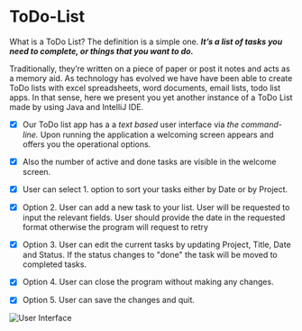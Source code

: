 # ToDo-List

What is a ToDo List? The definition is a simple one. **_It’s a list of tasks you need to complete, or things that you want to do._**

Traditionally, they’re written on a piece of paper or post it notes and acts as a memory aid. As technology has evolved we have have been able to create ToDo lists with excel spreadsheets, word documents, email lists, todo list apps. In that sense, here we present you yet another instance of a ToDo List made by using Java and IntelliJ IDE.

- [x] Our ToDo list app has a a _text based_ user interface via _the command-line._ Upon running the application a welcoming screen appears and offers you the operational options.

- [x] Also the number of active and done tasks are visible in the welcome screen.

- [x] User can select 1. option to sort your tasks either by Date or by Project.

- [x] Option 2. User can add a new task to your list. User will be requested to input the relevant fields. User should provide the date in the requested format otherwise the program will request to retry

- [x] Option 3. User can edit the current tasks by updating Project, Title, Date and Status. If the status changes to "done" the task will be moved to completed tasks.

- [x] Option 4. User can close the program without making any changes.

- [x] Option 5. User can save the changes and quit.


![User Interface](https://drive.google.com/file/d/1Ba60ToTDW-zBZp_2-MA-gtdvdCpJ8WG7/preview "Interface")
